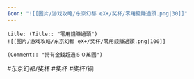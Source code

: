 ```yaml
---
Icon: "![[图片/游戏攻略/东京幻都 eX+/奖杯/零用錢賺過頭.png|30]]"
---
```

```ad-common-bronze-trophy
title: (Title:: "零用錢賺過頭")
![[图片/游戏攻略/东京幻都 eX+/奖杯/零用錢賺過頭.png|100]]

(Comment:: "持有金錢超過５０萬圓")
```

#东京幻都/奖杯 #奖杯 #奖杯/铜

